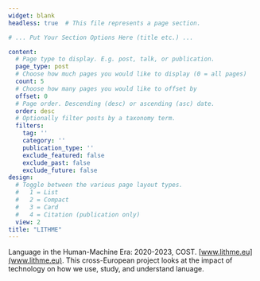```yaml
---
widget: blank
headless: true  # This file represents a page section.

# ... Put Your Section Options Here (title etc.) ...

content:
  # Page type to display. E.g. post, talk, or publication.
  page_type: post
  # Choose how much pages you would like to display (0 = all pages)
  count: 5
  # Choose how many pages you would like to offset by
  offset: 0
  # Page order. Descending (desc) or ascending (asc) date.
  order: desc
  # Optionally filter posts by a taxonomy term.
  filters:
    tag: ''
    category: ''
    publication_type: ''
    exclude_featured: false
    exclude_past: false
    exclude_future: false
design:
  # Toggle between the various page layout types.
  #   1 = List
  #   2 = Compact
  #   3 = Card
  #   4 = Citation (publication only)  
  view: 2
title: "LITHME"
---
```


Language in the Human-Machine Era: 2020-2023, COST. [www.lithme.eu](www.lithme.eu). This cross-European project looks at the impact of technology on how we use, study, and understand lanuage.
